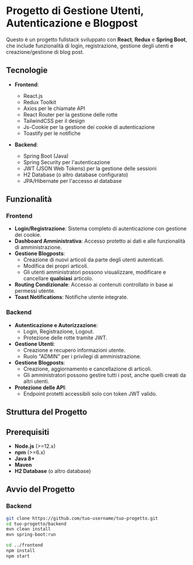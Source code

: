 # Progetto di Gestione Utenti, Autenticazione e Blogpost

Questo è un progetto fullstack sviluppato con **React**, **Redux** e **Spring Boot**, che include funzionalità di login, registrazione, gestione degli utenti e creazione/gestione di blog post.

## Tecnologie

- **Frontend**:
    - React.js
    - Redux Toolkit
    - Axios per le chiamate API
    - React Router per la gestione delle rotte
    - TailwindCSS per il design
    - Js-Cookie per la gestione dei cookie di autenticazione
    - Toastify per le notifiche

- **Backend**:
    - Spring Boot (Java)
    - Spring Security per l'autenticazione
    - JWT (JSON Web Tokens) per la gestione delle sessioni
    - H2 Database (o altro database configurato)
    - JPA/Hibernate per l'accesso al database

## Funzionalità

### Frontend
- **Login/Registrazione**: Sistema completo di autenticazione con gestione dei cookie.
- **Dashboard Amministrativa**: Accesso protetto ai dati e alle funzionalità di amministrazione.
- **Gestione Blogposts**:
    - Creazione di nuovi articoli da parte degli utenti autenticati.
    - Modifica dei propri articoli.
    - Gli utenti amministratori possono visualizzare, modificare e cancellare **qualsiasi** articolo.
- **Routing Condizionale**: Accesso ai contenuti controllato in base ai permessi utente.
- **Toast Notifications**: Notifiche utente integrate.

### Backend
- **Autenticazione e Autorizzazione**:
    - Login, Registrazione, Logout.
    - Protezione delle rotte tramite JWT.
- **Gestione Utenti**:
    - Creazione e recupero informazioni utente.
    - Ruolo "ADMIN" per i privilegi di amministrazione.
- **Gestione Blogposts**:
    - Creazione, aggiornamento e cancellazione di articoli.
    - Gli amministratori possono gestire tutti i post, anche quelli creati da altri utenti.
- **Protezione delle API**:
    - Endpoint protetti accessibili solo con token JWT valido.

## Struttura del Progetto


## Prerequisiti

- **Node.js** (>=12.x)
- **npm** (>=6.x)
- **Java 8+**
- **Maven**
- **H2 Database** (o altro database)

## Avvio del Progetto

### Backend

```bash
git clone https://github.com/tuo-username/tuo-progetto.git
cd tuo-progetto/backend
mvn clean install
mvn spring-boot:run

cd ../frontend
npm install
npm start
